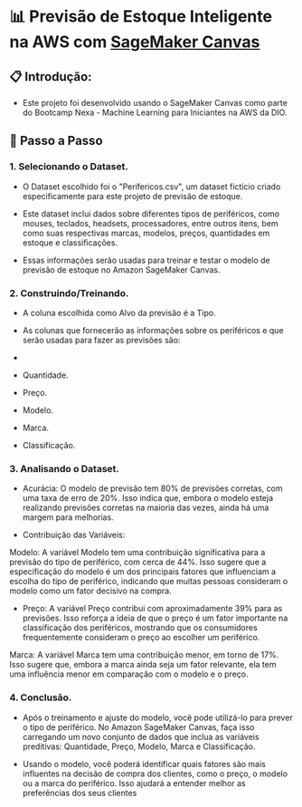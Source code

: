# 📊 Previsão de Estoque Inteligente na AWS com [SageMaker Canvas](https://aws.amazon.com/pt/sagemaker/canvas/)


## 📋 Introdução:

- Este projeto foi desenvolvido usando o SageMaker Canvas como parte do Bootcamp Nexa - Machine Learning para Iniciantes na AWS da DIO.

## 🚀 Passo a Passo

### 1. Selecionando o Dataset.

-  O Dataset escolhido foi o "Perifericos.csv", um dataset fictício criado especificamente para este projeto de previsão de estoque.
  
-  Este dataset inclui dados sobre diferentes tipos de periféricos, como mouses, teclados, headsets, processadores, entre outros itens, bem como suas respectivas marcas, modelos, preços, quantidades em estoque e classificações.
   
-  Essas informações serão usadas  para treinar e testar o modelo de previsão de estoque no Amazon SageMaker Canvas.

### 2. Construindo/Treinando.

- A coluna escolhida como Alvo da previsão é a Tipo.

- As colunas que fornecerão as informações sobre os periféricos e que serão usadas para fazer as previsões são:
- 
- Quantidade.
  
- Preço.
  
- Modelo.
  
- Marca.
  
- Classificação.

### 3. Analisando o Dataset.

- Acurácia: O modelo de previsão tem 80% de previsões corretas, com uma taxa de erro de 20%. Isso indica que, embora o modelo esteja realizando previsões corretas na maioria das vezes, ainda há uma margem para melhorias.

- Contribuição das Variáveis:

Modelo: A variável Modelo tem uma contribuição significativa para a previsão do tipo de periférico, com cerca de 44%. Isso sugere que a especificação do modelo é um dos principais fatores que influenciam a escolha do tipo de periférico, indicando que muitas pessoas consideram o modelo como um fator decisivo na compra.

- Preço: A variável Preço contribui com aproximadamente 39% para as previsões. Isso reforça a ideia de que o preço é um fator importante na classificação dos periféricos, mostrando que os consumidores frequentemente consideram o preço ao escolher um periférico.

Marca: A variável Marca tem uma contribuição menor, em torno de 17%. Isso sugere que, embora a marca ainda seja um fator relevante, ela tem uma influência menor em comparação com o modelo e o preço.

### 4. Conclusão.

- Após o treinamento e ajuste do modelo, você pode utilizá-lo para prever o tipo de periférico. No Amazon SageMaker Canvas, faça isso carregando um novo conjunto de dados que inclua as variáveis preditivas: Quantidade, Preço, Modelo, Marca e Classificação.
  
- Usando o modelo, você poderá identificar quais fatores são mais influentes na decisão de compra dos clientes, como o preço, o modelo ou a marca do periférico. Isso ajudará a entender melhor as preferências dos seus clientes


